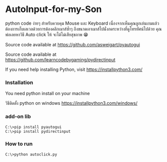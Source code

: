 # AutoInput-for-my-Son
python code ง่ายๆ สำหรับควบคุม Mouse และ Keyboard เนื่องจากเห็นคุณลูกเล่นเกมแล้วต้องการเก็บเลเวลด้วยการต้องคลิกเมาส์ซ้ำๆ ถึงขนาดเอาเมาส์ไปนั่งกดระหว่างที่ดูโทรทัศน์ไปด้วย คุณพ่อเลยหาวิธี Auto click ให้ จะได้ไม่เสียสุขภาพ 😁

Source code available at https://github.com/asweigart/pyautogui

Source code available at https://github.com/learncodebygaming/pydirectinput

If you need help installing Python, visit https://installpython3.com/



### Installation
You need python install on your machine 

วิธีติดตั้ง python on windows https://installpython3.com/windows/


### add-on lib
```
C:\>pip install pyautogui
C:\>pip install pydirectinput
```

### How to run

```
C:\>python autoclick.py
```
